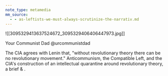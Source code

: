 ```yaml
---
note_type: metamedia
mm_source:
  - - as-leftists-we-must-always-scrutinize-the-narrativ.md
---
```


![[3095329413637524672_3095329406406447973.jpg]]

Your Communist Dad
@urcommunistdad

The CIA agrees with Lenin that,
"without revolutionary theory there
can be no revolutionary movement."
Anticommunism, the Compatible
Left, and the CIA's construction of
an intellectual quarantine around
revolutionary theory, a brief & .

